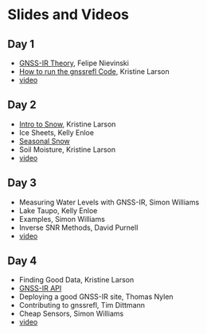 # Slides and Videos 

## Day 1
- [GNSS-IR Theory](../pdf/slides-gnssir-theory.pdf), Felipe Nievinski
- [How to run the gnssrefl Code](../pdf/Day1-runningCode.pdf), Kristine Larson
- [video](https://youtu.be/KBAqN5Ls2Qk)

## Day 2
- [Intro to Snow](../pdf/Day2-intro.pdf), Kristine Larson
- Ice Sheets, Kelly Enloe
- [Seasonal Snow](../pdf/Day2-seasonalSnow.pdf)
- Soil Moisture, Kristine Larson
- [video](https://youtu.be/ueItqAtN2sg)

## Day 3
- Measuring Water Levels with GNSS-IR, Simon Williams
- Lake Taupo, Kelly Enloe
- Examples, Simon Williams
- Inverse SNR Methods, David Purnell
- [video](https://youtu.be/z-gG3g6rrX4)

## Day 4
- Finding Good Data, Kristine Larson
- [GNSS-IR API](https://gnss-reflections.org)
- Deploying a good GNSS-IR site, Thomas Nylen
- Contributing to gnssrefl, Tim Dittmann 
- Cheap Sensors, Simon Williams
- [video](https://youtu.be/jpXfaF7F1yo)

